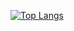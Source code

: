 [![Top Langs](https://github-readme-stats.vercel.app/api/top-langs/?username=CheeseCake87)](https://github.com/anuraghazra/github-readme-stats)
